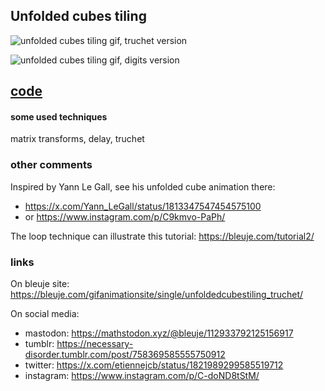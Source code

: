 ## Unfolded cubes tiling

![unfolded cubes tiling gif, truchet version](https://bleuje.com/gifset/2024/2024_unfoldedcubestiling_truchet.gif)

![unfolded cubes tiling gif, digits version](https://bleuje.com/gifset/2024/2024_unfoldedcubestiling_digits.gif)

## [code](https://github.com/Bleuje/processing-animations-code/blob/main/code/unfoldedcubestiling/unfoldedcubestiling.pde)

#### some used techniques

matrix transforms, delay, truchet

### other comments

Inspired by Yann Le Gall, see his unfolded cube animation there:
- https://x.com/Yann_LeGall/status/1813347547454575100
- or https://www.instagram.com/p/C9kmvo-PaPh/

The loop technique can illustrate this tutorial: https://bleuje.com/tutorial2/

### links

On bleuje site: https://bleuje.com/gifanimationsite/single/unfoldedcubestiling_truchet/

On social media:
 - mastodon: https://mathstodon.xyz/@bleuje/112933792125156917
 - tumblr: https://necessary-disorder.tumblr.com/post/758369585555750912
 - twitter: https://x.com/etiennejcb/status/1821989299585519712
 - instagram: https://www.instagram.com/p/C-doND8tStM/

